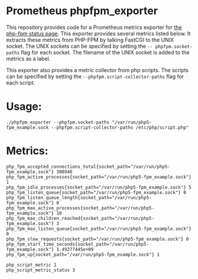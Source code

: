# Prometheus phpfpm_exporter

This repository provides code for a Prometheus metrics exporter
for [the php-fpm status page](http://nl1.php.net/manual/en/install.fpm.php). This exporter
provides several metrics listed below. It extracts these metrics from PHP-FPM by talking FastCGI to the UNIX socket.
The UNIX sockets can be specified by setting the `-- phpfpm.socket-paths` flag for each socket. 
The filename of the UNIX socket is added to the metrics as a label.

This exporter also provides a metric collector from php scripts. The scripts can be specified by setting the 
`--phpfpm.script-collector-paths` flag for each script.

# Usage:

``` 
./phpfpm_exporter --phpfpm.socket-paths "/var/run/php5-fpm_example.sock --phpfpm.script-collector-paths /etc/php/script.php"
```

# Metrics:

```
php_fpm_accepted_connections_total{socket_path="/var/run/php5-fpm_example.sock"} 300940
php_fpm_active_processes{socket_path="/var/run/php5-fpm_example.sock"} 1
php_fpm_idle_processes{socket_path="/var/run/php5-fpm_example.sock"} 5
php_fpm_listen_queue{socket_path="/var/run/php5-fpm_example.sock"} 0
php_fpm_listen_queue_length{socket_path="/var/run/php5-fpm_example.sock"} 0
php_fpm_max_active_processes{socket_path="/var/run/php5-fpm_example.sock"} 10
php_fpm_max_children_reached{socket_path="/var/run/php5-fpm_example.sock"} 3
php_fpm_max_listen_queue{socket_path="/var/run/php5-fpm_example.sock"} 0
php_fpm_slow_requests{socket_path="/var/run/php5-fpm_example.sock"} 0
php_fpm_start_time_seconds{socket_path="/var/run/php5-fpm_example.sock"} 1.49277445e+09
php_fpm_up{socket_path="/var/run/php5-fpm_example.sock"} 1

php_script_metric 1
php_script_metric_status 3
```
